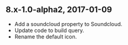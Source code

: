 8.x-1.0-alpha2, 2017-01-09
-------------------
- Add a soundcloud property to Soundcloud.
- Update code to build query.
- Rename the default icon.
